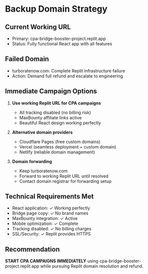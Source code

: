 # Backup Domain Strategy

## Current Working URL
- Primary: cpa-bridge-booster-project.replit.app
- Status: Fully functional React app with all features

## Failed Domain
- turboratenow.com: Complete Replit infrastructure failure
- Action: Demand full refund and escalate to engineering

## Immediate Campaign Options
1. **Use working Replit URL for CPA campaigns**
   - All tracking disabled (no billing risk)
   - MaxBounty affiliate links active
   - Beautiful React design working perfectly

2. **Alternative domain providers**
   - Cloudflare Pages (free custom domains)
   - Vercel (seamless deployment + custom domain)
   - Netlify (reliable domain management)

3. **Domain forwarding**
   - Keep turboratenow.com
   - Forward to working Replit URL until resolved
   - Contact domain registrar for forwarding setup

## Technical Requirements Met
- React application: ✓ Working perfectly
- Bridge page copy: ✓ No brand names
- MaxBounty integration: ✓ Active
- Mobile optimization: ✓ Complete
- Tracking disabled: ✓ No billing charges
- SSL/Security: ✓ Replit provides HTTPS

## Recommendation
**START CPA CAMPAIGNS IMMEDIATELY** using cpa-bridge-booster-project.replit.app while pursuing Replit domain resolution and refund.